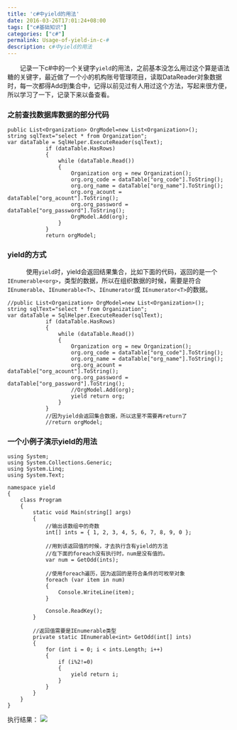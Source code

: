 ```yaml
---
title: 'c#中yield的用法'
date: 2016-03-26T17:01:24+08:00
tags: ["c#基础知识"]
categories: ["c#"]
permalink: Usage-of-yield-in-c-#
description: c#中yield的用法
---
```

　　记录一下c#中的一个关键字`yield`的用法，之前基本没怎么用过这个算是语法糖的关键字，最近做了一个小的机构账号管理项目，读取DataReader对象数据时，每一次都得Add到集合中，记得以前见过有人用过这个方法，写起来很方便，所以学习了一下，记录下来以备查看。

### 之前查找数据库数据的部分代码
```
public List<Organization> OrgModel=new List<Organization>();
string sqlText="select * from Organization";
var dataTable = SqlHelper.ExecuteReader(sqlText);
            if (dataTable.HasRows)
            {
                while (dataTable.Read())
                {
                    Organization org = new Organization();
                    org.org_code = dataTable["org_code"].ToString();
                    org.org_name = dataTable["org_name"].ToString();
                    org.org_acount = dataTable["org_acount"].ToString();
                    org.org_password = dataTable["org_password"].ToString();
                    OrgModel.Add(org);
                }
            }
            return orgModel;
```
<!--more-->
### yield的方式
　　　使用`yield`时，yield会返回结果集合，比如下面的代码，返回的是一个`IEnumerable<org>`，类型的数据，所以在组织数据的时候，需要是符合`IEnumerable`、`IEnumerable<T>`、`IEnumerator`或 `IEnumerator<T>`的数据。
```
//public List<Organization> OrgModel=new List<Organization>();
string sqlText="select * from Organization";
var dataTable = SqlHelper.ExecuteReader(sqlText);
            if (dataTable.HasRows)
            {
                while (dataTable.Read())
                {
                    Organization org = new Organization();
                    org.org_code = dataTable["org_code"].ToString();
                    org.org_name = dataTable["org_name"].ToString();
                    org.org_acount = dataTable["org_acount"].ToString();
                    org.org_password = dataTable["org_password"].ToString();
                    //OrgModel.Add(org);
                    yield return org;
                }
            }
            //因为yield会返回集合数据，所以这里不需要再return了
            //return orgModel;
```


### 一个小例子演示yield的用法
```
using System;
using System.Collections.Generic;
using System.Linq;
using System.Text;

namespace yield
{
    class Program
    {
        static void Main(string[] args)
        {
            //输出该数组中的奇数
            int[] ints = { 1, 2, 3, 4, 5, 6, 7, 8, 9, 0 };

            //用到该返回值的时候，才去执行含有yield的方法
            //在下面的foreach没有执行时，num是没有值的。
            var num = GetOdd(ints);

            //使用foreach遍历，因为返回的是符合条件的可枚举对象
            foreach (var item in num)
            {
                Console.WriteLine(item);
            }
            
            Console.ReadKey();
        }

        //返回值需要是IEnumerable类型
        private static IEnumerable<int> GetOdd(int[] ints)
        {
            for (int i = 0; i < ints.Length; i++)
            {
                if (i%2!=0)
                {
                    yield return i;
                }
            }
        }
    }
}
```
执行结果：
![](http://ww1.sinaimg.cn/mw690/c55a7aeegw1f2adypz1s8j20rp0g7wfd.jpg)
